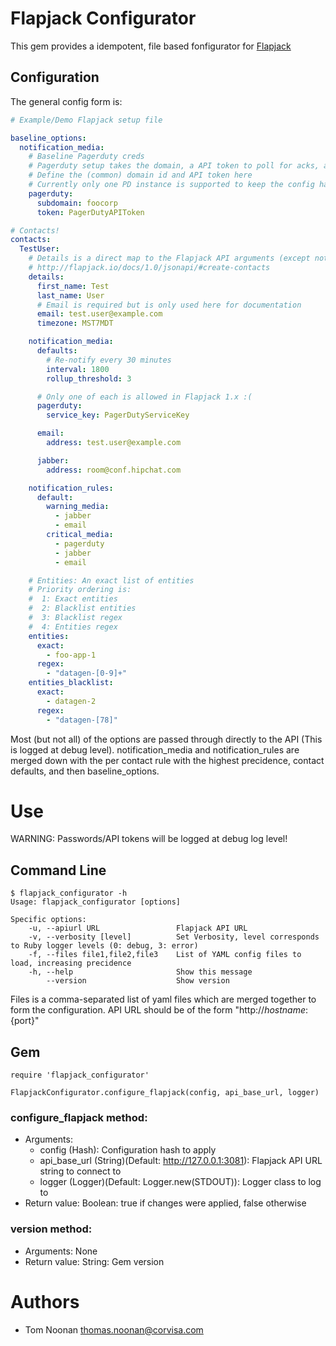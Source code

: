 Flapjack Configurator
=====================

This gem provides a idempotent, file based fonfigurator for [Flapjack](http://flapjack.io)

Configuration
-------------

The general config form is:

```yaml
# Example/Demo Flapjack setup file

baseline_options:
  notification_media:
    # Baseline Pagerduty creds
    # Pagerduty setup takes the domain, a API token to poll for acks, and a service key unique to the Pagerduty service
    # Define the (common) domain id and API token here
    # Currently only one PD instance is supported to keep the config handling easy. (/lazy)
    pagerduty:
      subdomain: foocorp
      token: PagerDutyAPIToken

# Contacts!
contacts:
  TestUser:
    # Details is a direct map to the Flapjack API arguments (except notification related fields)
    # http://flapjack.io/docs/1.0/jsonapi/#create-contacts
    details:
      first_name: Test
      last_name: User
      # Email is required but is only used here for documentation
      email: test.user@example.com
      timezone: MST7MDT

    notification_media:
      defaults:
        # Re-notify every 30 minutes
        interval: 1800
        rollup_threshold: 3

      # Only one of each is allowed in Flapjack 1.x :(
      pagerduty:
        service_key: PagerDutyServiceKey

      email: 
        address: test.user@example.com

      jabber: 
        address: room@conf.hipchat.com

    notification_rules:
      default:
        warning_media:
          - jabber
          - email
        critical_media:
          - pagerduty
          - jabber
          - email

    # Entities: An exact list of entities
    # Priority ordering is:
    #  1: Exact entities
    #  2: Blacklist entities
    #  3: Blacklist regex
    #  4: Entities regex  
    entities:
      exact:
        - foo-app-1
      regex:
        - "datagen-[0-9]+"
    entities_blacklist:
      exact:
        - datagen-2
      regex:
        - "datagen-[78]"
```

Most (but not all) of the options are passed through directly to the API (This is logged at debug level).
notification_media and notification_rules are merged down with the per contact rule with the highest precidence, contact defaults, and then baseline_options.

Use
===

WARNING: Passwords/API tokens will be logged at debug log level!

Command Line
------------

```
$ flapjack_configurator -h
Usage: flapjack_configurator [options]

Specific options:
    -u, --apiurl URL                 Flapjack API URL
    -v, --verbosity [level]          Set Verbosity, level corresponds to Ruby logger levels (0: debug, 3: error)
    -f, --files file1,file2,file3    List of YAML config files to load, increasing precidence
    -h, --help                       Show this message
        --version                    Show version
```

Files is a comma-separated list of yaml files which are merged together to form the configuration.
API URL should be of the form "http://${hostname}:${port}"

Gem
---

```
require 'flapjack_configurator'

FlapjackConfigurator.configure_flapjack(config, api_base_url, logger)
```

### configure_flapjack method:

- Arguments:
  - config (Hash): Configuration hash to apply
  - api_base_url (String)(Default: http://127.0.0.1:3081): Flapjack API URL string to connect to
  - logger (Logger)(Default: Logger.new(STDOUT)): Logger class to log to
- Return value: Boolean: true if changes were applied, false otherwise

### version method:

- Arguments: None
- Return value: String: Gem version

Authors
=======

- Tom Noonan <thomas.noonan@corvisa.com>
